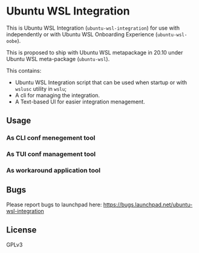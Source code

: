 # Ubuntu WSL Integration

This is Ubuntu WSL Integration (`ubuntu-wsl-integration`) for use with independently or with Ubuntu WSL Onboarding Experience (`ubuntu-wsl-oobe`).

This is proposed to ship with Ubuntu WSL metapackage in 20.10 under Ubuntu WSL meta-package (`ubuntu-wsl`).

This contains:

- Ubuntu WSL Integration script that can be used when startup or with `wslusc` utility in `wslu`;
- A cli for managing the integration.
- A Text-based UI for easier integration menagement.

## Usage

### As CLI conf menegement tool

### As TUI conf management tool

### As workaround application tool

## Bugs

Please report bugs to launchpad here: <https://bugs.launchpad.net/ubuntu-wsl-integration>

## License

GPLv3


